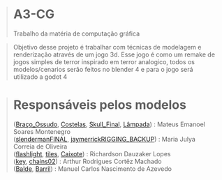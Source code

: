># A3-CG
>Trabalho da matéria de computação gráfica

>Objetivo desse projeto é trabalhar com técnicas de modelagem e renderização através de um jogo 3d. Esse jogo é como um remake de jogos simples de terror inspirado em terror analogico, todos os modelos/cenarios serão feitos no blender 4 e para o jogo será utilizado a godot 4

># Responsáveis pelos modelos
> ([Braço_Ossudo](https://github.com/dyriusdev/A3-CG/blob/main/blender/Bra%C3%A7o_Ossudo.blend), [Costelas](https://github.com/dyriusdev/A3-CG/blob/main/blender/Costelas.blend), [Skull_Final](https://github.com/dyriusdev/A3-CG/blob/main/blender/Skull_Final.blend), [Lâmpada](https://github.com/dyriusdev/A3-CG/blob/main/blender/L%C3%A3mpada.blend)) : Mateus Emanoel Soares Montenegro<br>
> ([slendermanFINAL](https://github.com/dyriusdev/A3-CG/blob/main/blender/slendermanFINAL.blend), [jaymerrickRIGGING_BACKUP](https://github.com/dyriusdev/A3-CG/blob/main/blender/jaymerrickRIGGING_BACKUP.blend)) : Maria Julya Correia de Oliveira<br>
> ([flashlight](https://github.com/dyriusdev/A3-CG/blob/main/blender/flashlight.blend), [tiles](https://github.com/dyriusdev/A3-CG/blob/main/blender/tiles.blend), [Caixote](https://github.com/dyriusdev/A3-CG/blob/main/blender/Caixote.blend)) : Richardson Dauzaker Lopes<br>
> ([key](https://github.com/dyriusdev/A3-CG/blob/main/blender/key.blend), [chains02](https://github.com/dyriusdev/A3-CG/blob/main/blender/chains02.blend)) : Arthur Rodrigues Cortêz Machado<br>
> ([Balde](https://github.com/dyriusdev/A3-CG/blob/main/blender/Balde.blend), [Barril](https://github.com/dyriusdev/A3-CG/blob/main/blender/Barrilchaves.blend)) : Manuel Carlos Nascimento de Azevedo<br>
